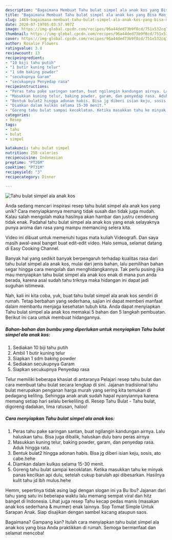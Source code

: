 ```yaml
---
description: "Bagaimana Membuat Tahu bulat simpel ala anak kos yang Bisa Manjain Lidah"
title: "Bagaimana Membuat Tahu bulat simpel ala anak kos yang Bisa Manjain Lidah"
slug: 1469-bagaimana-membuat-tahu-bulat-simpel-ala-anak-kos-yang-bisa-manjain-lidah
date: 2020-07-19T05:03:57.997Z
image: https://img-global.cpcdn.com/recipes/96a44ded73b9f8cd/751x532cq70/tahu-bulat-simpel-ala-anak-kos-foto-resep-utama.jpg
thumbnail: https://img-global.cpcdn.com/recipes/96a44ded73b9f8cd/751x532cq70/tahu-bulat-simpel-ala-anak-kos-foto-resep-utama.jpg
cover: https://img-global.cpcdn.com/recipes/96a44ded73b9f8cd/751x532cq70/tahu-bulat-simpel-ala-anak-kos-foto-resep-utama.jpg
author: Rosalie Flowers
ratingvalue: 3.8
reviewcount: 13
recipeingredient:
- "10 biji tahu putih"
- "1 butir kuning telur"
- "1 sdm baking powder"
- "secukupnya Garam"
- "secukupnya Penyedap rasa"
recipeinstructions:
- "Peras tahu pake saringan santan, buat ngilangin kandungan airnya. Lalu haluskan tahu. Bisa juga dibalik, haluskan dulu baru peras airnya"
- "Masukkan kuning telur, baking powder, garam, dan penyedap rasa. Aduk hingga rata."
- "Bentuk bulat2 hingga adonan habis. Bisa jg diberi isian keju, sosis, ato cabe.hehe"
- "Diamkan dalam kulkas selama 15-30 menit."
- "Goreng tahu bulat sampai kecoklatan. Ketika masukkan tahu ke minyak panas kecilkan api dulu, setelah cukup barulah api dibesarkan. Hasilnya kulit tahu jd lbh mulus.hehe"
categories:
- Resep
tags:
- tahu
- bulat
- simpel

katakunci: tahu bulat simpel 
nutrition: 258 calories
recipecuisine: Indonesian
preptime: "PT26M"
cooktime: "PT31M"
recipeyield: "3"
recipecategory: Dinner

---
```



![Tahu bulat simpel ala anak kos](https://img-global.cpcdn.com/recipes/96a44ded73b9f8cd/751x532cq70/tahu-bulat-simpel-ala-anak-kos-foto-resep-utama.jpg)

Anda sedang mencari inspirasi resep tahu bulat simpel ala anak kos yang unik? Cara menyiapkannya memang tidak susah dan tidak juga mudah. Kalau salah mengolah maka hasilnya akan hambar dan justru cenderung tidak enak. Padahal tahu bulat simpel ala anak kos yang enak selayaknya punya aroma dan rasa yang mampu memancing selera kita.

Video ini dibuat untuk memenuhi tugas mata kuliah Videografi. Dan saya masih awal-awal banget buat edit-edit video. Halo semua, selamat datang di Easy Cooking Channel.

Banyak hal yang sedikit banyak berpengaruh terhadap kualitas rasa dari tahu bulat simpel ala anak kos, mulai dari jenis bahan, lalu pemilihan bahan segar hingga cara mengolah dan menghidangkannya. Tak perlu pusing jika mau menyiapkan tahu bulat simpel ala anak kos enak di mana pun anda berada, karena asal sudah tahu triknya maka hidangan ini dapat jadi suguhan istimewa.


Nah, kali ini kita coba, yuk, buat tahu bulat simpel ala anak kos sendiri di rumah. Tetap berbahan yang sederhana, sajian ini dapat memberi manfaat dalam membantu menjaga kesehatan tubuh kita. Anda dapat menyiapkan Tahu bulat simpel ala anak kos memakai 5 bahan dan 5 langkah pembuatan. Berikut ini cara untuk membuat hidangannya.

<!--inarticleads1-->

##### Bahan-bahan dan bumbu yang diperlukan untuk menyiapkan Tahu bulat simpel ala anak kos:

1. Sediakan 10 biji tahu putih
1. Ambil 1 butir kuning telur
1. Siapkan 1 sdm baking powder
1. Sediakan secukupnya Garam
1. Siapkan secukupnya Penyedap rasa


Telur memiliki beberapa khasiat di antaranya Pelajari resep tahu bulat dan cara membuat tahu bulat secara lengkap di sini. Jajanan tradisional tahu bulat merupakan penganan harga murah yang sering kita temukan di pedagang keliling. Sehingga anak anak sudah hapal nyanyiannya karena memang setiap hari selalu berkeliling di. Resep Tahu Bulat - Tahu bulat, digoreng dadakan, lima ratusan, haloo! 

<!--inarticleads2-->

##### Cara menyiapkan Tahu bulat simpel ala anak kos:

1. Peras tahu pake saringan santan, buat ngilangin kandungan airnya. Lalu haluskan tahu. Bisa juga dibalik, haluskan dulu baru peras airnya
1. Masukkan kuning telur, baking powder, garam, dan penyedap rasa. Aduk hingga rata.
1. Bentuk bulat2 hingga adonan habis. Bisa jg diberi isian keju, sosis, ato cabe.hehe
1. Diamkan dalam kulkas selama 15-30 menit.
1. Goreng tahu bulat sampai kecoklatan. Ketika masukkan tahu ke minyak panas kecilkan api dulu, setelah cukup barulah api dibesarkan. Hasilnya kulit tahu jd lbh mulus.hehe


Hemm, sepertinya tidak asing lagi dengan slogan ini ya Bu Ibu? Jajanan dari tahu yang satu ini beberapa waktu lalu memang sempat viral dan hitz banget di Indonesia. Lihat juga resep Tahu kecap pedas manis (masakan anak kos sederhana &amp; murmer) enak lainnya. Sop Tomat Simple Untuk Sarapan Anak. Siap disajikan dengan sambel kacang ataupun saos. 

Bagaimana? Gampang kan? Itulah cara menyiapkan tahu bulat simpel ala anak kos yang bisa Anda praktikkan di rumah. Semoga bermanfaat dan selamat mencoba!
